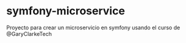 # symfony-microservice
Proyecto para crear un microservicio en symfony usando el curso de @GaryClarkeTech
